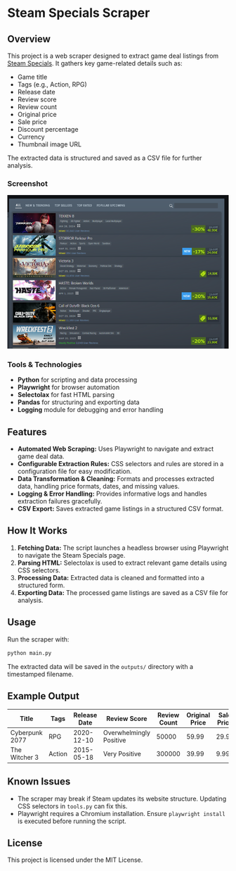 # Steam Specials Scraper

## Overview

This project is a web scraper designed to extract game deal listings from [Steam Specials](https://store.steampowered.com/specials). It gathers key game-related details such as:

- Game title
- Tags (e.g., Action, RPG)
- Release date
- Review score
- Review count
- Original price
- Sale price
- Discount percentage
- Currency
- Thumbnail image URL

The extracted data is structured and saved as a CSV file for further analysis.

### Screenshot

![Steam specials](steam_specials.png)

### Tools & Technologies

- **Python** for scripting and data processing
- **Playwright** for browser automation
- **Selectolax** for fast HTML parsing
- **Pandas** for structuring and exporting data
- **Logging** module for debugging and error handling

## Features

- **Automated Web Scraping:** Uses Playwright to navigate and extract game deal data.
- **Configurable Extraction Rules:** CSS selectors and rules are stored in a configuration file for easy modification.
- **Data Transformation & Cleaning:** Formats and processes extracted data, handling price formats, dates, and missing values.
- **Logging & Error Handling:** Provides informative logs and handles extraction failures gracefully.
- **CSV Export:** Saves extracted game listings in a structured CSV format.

## How It Works

1. **Fetching Data:** The script launches a headless browser using Playwright to navigate the Steam Specials page.
2. **Parsing HTML:** Selectolax is used to extract relevant game details using CSS selectors.
3. **Processing Data:** Extracted data is cleaned and formatted into a structured form.
4. **Exporting Data:** The processed game listings are saved as a CSV file for analysis.

## Usage

Run the scraper with:
```sh
python main.py
```

The extracted data will be saved in the `outputs/` directory with a timestamped filename.

## Example Output

| Title               | Tags     | Release Date | Review Score | Review Count | Original Price | Sale Price | Discount |
|---------------------|---------|--------------|--------------|--------------|---------------|------------|----------|
| Cyberpunk 2077     | RPG     | 2020-12-10   | Overwhelmingly Positive | 50000 | 59.99 | 29.99 | -50% |
| The Witcher 3      | Action  | 2015-05-18   | Very Positive | 300000 | 39.99 | 9.99  | -75% |



## Known Issues

- The scraper may break if Steam updates its website structure. Updating CSS selectors in `tools.py` can fix this.
- Playwright requires a Chromium installation. Ensure `playwright install` is executed before running the script.

## License

This project is licensed under the MIT License.
